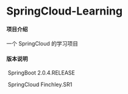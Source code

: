 # SpringCloud-Learning

#### 项目介绍
一个 SpringCloud 的学习项目

#### 版本说明

​	SpringBoot        	2.0.4.RELEASE

​	SpringCloud		Finchley.SR1

